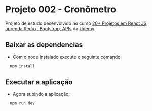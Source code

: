# Projeto 002 - Cronômetro

Projeto de estudo desenvolvido no curso [20+ Projetos em React JS aprenda Redux, Bootstrap, APIs](https://www.udemy.com/share/109Ohk3@5QwjZu-ULUXpYc0iK6cqT_ayXruFz4eUoDF0DR83UmSjnZnVMPbTKYGZqYovrSSx/) da [Udemy](https://www.udemy.com/).

## Baixar as dependencias

- Com o node instalado execute o seguinte comando:

```bash
  npm install
```

## Executar a aplicação

- Agora subindo a aplicação:
```bash
  npm run dev
 ```
